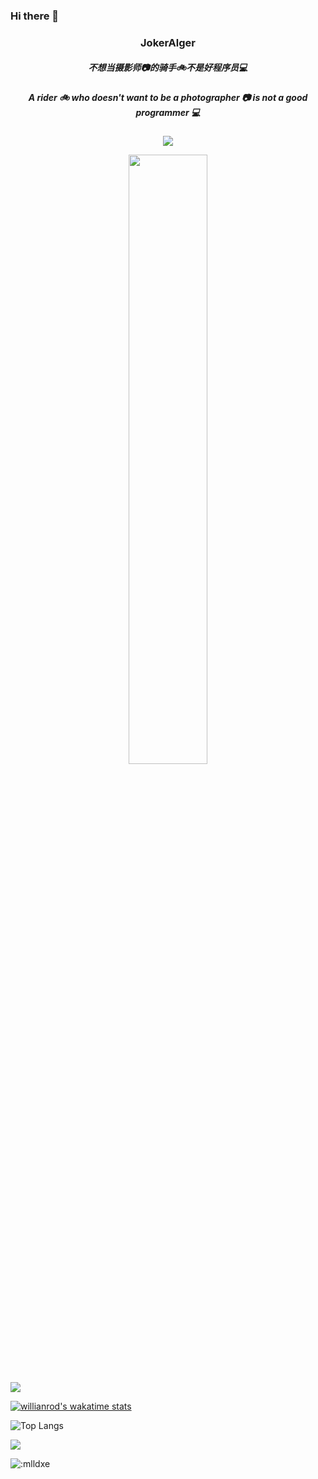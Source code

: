 ### Hi there 👋
<p align="center">
  <h3 align="center">JokerAlger</h3>
  <h5 align="center">不想当摄影师📷的骑手🚲不是好程序员💻</h5>
  <h5 align="center">A rider 🚲 who doesn't want to be a photographer 📷 is not a good programmer 💻</h5
</p>







<p align = "center">
  <img src="https://github-readme-stats.vercel.app/api?username=jokerAlger" />



<p align = "center">
  <img src="https://github-profile-trophy.vercel.app/?username=JokerAlger&column=5&row=1&no-bg=false&margin-w=10&no-frame=false" width="50%" />
</p>




  <img src="https://github-readme-streak-stats.herokuapp.com/?user=JokerAlger&background=050a27&ring=4A54BC&fire=4A54BC&currStreakNum=4A54BC&currStreakLabel=fff&sideNums=ccc&sideLabels=ccc&dates=ccc"/>
</p> 

[![willianrod's wakatime stats](https://github-readme-stats.vercel.app/api/wakatime?username=doubleZ0108)](https://github.com/doubleZ0108/github-readme-stats) 


![Top Langs](https://github-readme-stats.vercel.app/api/top-langs/?username=JokerAlger&layout=compact&hide=C#,ASP.NET)


![](https://profile-counter.glitch.me/JokerAlger/count.svg)


<!--
**JokerAlger/JokerAlger** is a ✨ _special_ ✨ repository because its `README.md` (this file) appears on your GitHub profile.

Here are some ideas to get you started:

- 🔭 I’m currently working on ...
- 🌱 I’m currently learning ...
- 👯 I’m looking to collaborate on ...
- 🤔 I’m looking for help with ...
- 💬 Ask me about ...
- 📫 How to reach me: ...
- 😄 Pronouns: ...
- ⚡ Fun fact: ...
-->
![:mlldxe](https://count.getloli.com/get/@:JokerAlger?theme=JokerAlger) 
